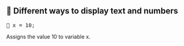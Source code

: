 ## 🎯 Different ways to display text and numbers
<pre>🔸 x = 10;</pre>
Assigns the value 10 to variable x.
